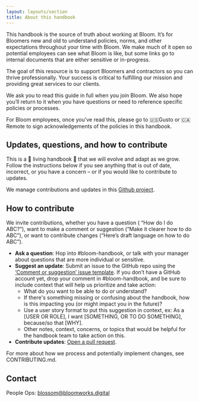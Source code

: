 ```yaml
---
layout: layouts/section
title: About this handbook
---
```


This handbook is the source of truth about working at Bloom. It’s for Bloomers new and old to understand policies, norms, and other expectations throughout your time with Bloom. We make much of it open so potential employees can see what Bloom is like, but some links go to internal documents that are either sensitive or in-progress.

The goal of this resource is to support Bloomers and contractors so you can thrive professionally. Your success is critical to fulfilling our mission and providing great services to our clients. 

We ask you to read this guide in full when you join Bloom. We also hope you’ll return to it when you have questions or need to reference specific policies or processes. 

For Bloom employees, once you’ve read this, please go to 🇺🇸Gusto or 🇨🇦Remote to sign acknowledgements of the policies in this handbook.


## Updates, questions, and how to contribute

This is a 🌲 living handbook 🌲 that we will evolve and adapt as we grow. Follow the instructions below if you see anything that is out of date, incorrect, or you have a concern – or if you would like to contribute to updates.

We manage contributions and updates in this [Github project](https://github.com/orgs/bloom-works/projects/7).


## How to contribute

We invite contributions, whether you have a question ( “How do I do ABC?”), want to make a comment or suggestion (“Make it clearer how to do ABC”), or want to contribute changes  (“Here’s draft language on how to do ABC”).

* **Ask a question**: Hop into #bloom-handbook, or talk with your manager about questions that are more individual or sensitive.
* **Suggest an update**: Submit an issue to the GitHub repo using the [‘Comment or suggestion’ issue template](https://github.com/bloom-works/handbook/issues/new?assignees=&labels=&projects=&template=comment-or-suggestion.md&title=). If you don’t have a GitHub account yet, drop your comment in #bloom-handbook, and be sure to include context that will help us prioritize and take action:
    * What do you want to be able to do or understand? 
    * If there's something missing or confusing about the handbook, how is this impacting you (or might impact you in the future)? 
    * Use a user story format to put this suggestion in context, ex: As a [USER OR ROLE], I want [SOMETHING, OR TO DO SOMETHING], because/so that [WHY].
    * Other notes, context, concerns, or topics that would be helpful for the handbook team to take action on this.
* **Contribute updates**: [Open a pull request](https://github.com/bloom-works/handbook/pulls). 

For more about how we process and potentially implement changes, see CONTRIBUTING.md.


## Contact

People Ops: blossom@bloomworks.digital 

